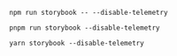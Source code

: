 ```shell renderer="common" language="js" packageManager="npm"
npm run storybook -- --disable-telemetry
```

```shell renderer="common" language="js" packageManager="pnpm"
pnpm run storybook --disable-telemetry
```

```shell renderer="common" language="js" packageManager="yarn"
yarn storybook --disable-telemetry
```

